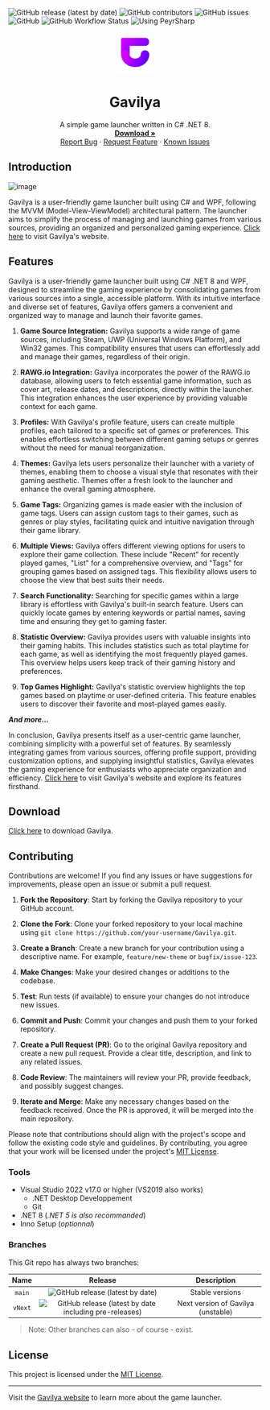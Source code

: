 ![GitHub release (latest by date)](https://img.shields.io/github/v/release/Leo-Corporation/Gavilya)
![GitHub contributors](https://img.shields.io/github/contributors/Leo-Corporation/Gavilya)
![GitHub issues](https://img.shields.io/github/issues/Leo-Corporation/Gavilya)
![GitHub](https://img.shields.io/github/license/Leo-Corporation/Gavilya)
![GitHub Workflow Status](https://img.shields.io/github/actions/workflow/status/Leo-Corporation/Gavilya/dotnet-desktop.yml?branch=main)
![Using PeyrSharp](https://img.shields.io/badge/using-PeyrSharp-DD00FF?logo=nuget)
<br />

<p align="center">
  <a href="https://github.com/Leo-Corporation/Gavilya">
    <img src=".github/images/logo.png" alt="Logo" width="80" height="80">
  </a>

  <h1 align="center">Gavilya</h3>

  <p align="center">
    A simple game launcher written in C# .NET 8.
    <br />
    <a href="https://bit.ly/Gavilya"><strong>Download »</strong></a>
    <br />
    <a href="https://github.com/Leo-Corporation/Gavilya/issues/new?assignees=&labels=bug&template=bug-report.yml&title=%5BBug%5D+">Report Bug</a>
    ·
    <a href="https://github.com/Leo-Corporation/Gavilya/issues/new?assignees=&labels=enhancement&template=feature-request.yml&title=%5BEnhancement%5D+">Request Feature</a>
    ·
    <a href="https://github.com/Leo-Corporation/Gavilya/issues?q=is%3Aopen+is%3Aissue+label%3Abug">Known Issues</a>

  </p>
</p>

## Introduction

![image](https://github.com/Leo-Corporation/Gavilya/assets/55453279/e795c49c-604a-4de4-b8c8-a7d7652effad)

Gavilya is a user-friendly game launcher built using C# and WPF, following the MVVM (Model-View-ViewModel) architectural pattern. The launcher aims to simplify the process of managing and launching games from various sources, providing an organized and personalized gaming experience.
[Click here](https://gavilya.leocorporation.dev) to visit Gavilya's website.

## Features

Gavilya is a user-friendly game launcher built using C# .NET 8 and WPF, designed to streamline the gaming experience by consolidating games from various sources into a single, accessible platform. With its intuitive interface and diverse set of features, Gavilya offers gamers a convenient and organized way to manage and launch their favorite games.

1. **Game Source Integration:**
   Gavilya supports a wide range of game sources, including Steam, UWP (Universal Windows Platform), and Win32 games. This compatibility ensures that users can effortlessly add and manage their games, regardless of their origin.

2. **RAWG.io Integration:**
   Gavilya incorporates the power of the RAWG.io database, allowing users to fetch essential game information, such as cover art, release dates, and descriptions, directly within the launcher. This integration enhances the user experience by providing valuable context for each game.

3. **Profiles:**
   With Gavilya's profile feature, users can create multiple profiles, each tailored to a specific set of games or preferences. This enables effortless switching between different gaming setups or genres without the need for manual reorganization.

4. **Themes:**
   Gavilya lets users personalize their launcher with a variety of themes, enabling them to choose a visual style that resonates with their gaming aesthetic. Themes offer a fresh look to the launcher and enhance the overall gaming atmosphere.

5. **Game Tags:**
   Organizing games is made easier with the inclusion of game tags. Users can assign custom tags to their games, such as genres or play styles, facilitating quick and intuitive navigation through their game library.

6. **Multiple Views:**
   Gavilya offers different viewing options for users to explore their game collection. These include "Recent" for recently played games, "List" for a comprehensive overview, and "Tags" for grouping games based on assigned tags. This flexibility allows users to choose the view that best suits their needs.

7. **Search Functionality:**
   Searching for specific games within a large library is effortless with Gavilya's built-in search feature. Users can quickly locate games by entering keywords or partial names, saving time and ensuring they get to gaming faster.

8. **Statistic Overview:**
   Gavilya provides users with valuable insights into their gaming habits. This includes statistics such as total playtime for each game, as well as identifying the most frequently played games. This overview helps users keep track of their gaming history and preferences.

9. **Top Games Highlight:**
   Gavilya's statistic overview highlights the top games based on playtime or user-defined criteria. This feature enables users to discover their favorite and most-played games easily.

**_And more..._**

In conclusion, Gavilya presents itself as a user-centric game launcher, combining simplicity with a powerful set of features. By seamlessly integrating games from various sources, offering profile support, providing customization options, and supplying insightful statistics, Gavilya elevates the gaming experience for enthusiasts who appreciate organization and efficiency. [Click here](https://gavilya.leocorporation.dev) to visit Gavilya's website and explore its features firsthand.

## Download

[Click here](https://bit.ly/Gavilya) to download Gavilya.

## Contributing

Contributions are welcome! If you find any issues or have suggestions for improvements, please open an issue or submit a pull request.

1. **Fork the Repository**: Start by forking the Gavilya repository to your GitHub account.

2. **Clone the Fork**: Clone your forked repository to your local machine using `git clone https://github.com/your-username/Gavilya.git`.

3. **Create a Branch**: Create a new branch for your contribution using a descriptive name. For example, `feature/new-theme` or `bugfix/issue-123`.

4. **Make Changes**: Make your desired changes or additions to the codebase.

5. **Test**: Run tests (if available) to ensure your changes do not introduce new issues.

6. **Commit and Push**: Commit your changes and push them to your forked repository.

7. **Create a Pull Request (PR)**: Go to the original Gavilya repository and create a new pull request. Provide a clear title, description, and link to any related issues.

8. **Code Review**: The maintainers will review your PR, provide feedback, and possibly suggest changes.

9. **Iterate and Merge**: Make any necessary changes based on the feedback received. Once the PR is approved, it will be merged into the main repository.

Please note that contributions should align with the project's scope and follow the existing code style and guidelines. By contributing, you agree that your work will be licensed under the project's [MIT License](LICENSE).

### Tools

- Visual Studio 2022 v17.0 or higher (VS2019 also works)
  - .NET Desktop Developpement
  - Git
- .NET 8 (_.NET 5 is also recommanded_)
- Inno Setup (_optionnal_)

### Branches

This Git repo has always two branches:

|  Name   |                                                                    Release                                                                     |            Description             |
| :-----: | :--------------------------------------------------------------------------------------------------------------------------------------------: | :--------------------------------: |
| `main`  |                      ![GitHub release (latest by date)](https://img.shields.io/github/v/release/Leo-Corporation/Gavilya)                       |          Stable versions           |
| `vNext` | ![GitHub release (latest by date including pre-releases)](https://img.shields.io/github/v/release/Leo-Corporation/Gavilya?include_prereleases) | Next version of Gavilya (unstable) |

> Note: Other branches can also - of course - exist.

## License

This project is licensed under the [MIT License](LICENSE).

---

Visit the [Gavilya website](https://gavilya.leocorporation.dev) to learn more about the game launcher.

